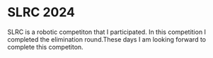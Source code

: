# SLRC 2024
 SLRC is a robotic competiton that I participated. In this competition I completed the elimination round.These days I am looking forward to complete this competiton.
